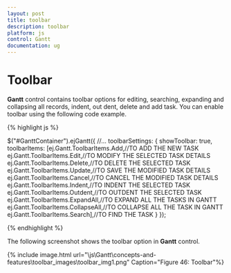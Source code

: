 ```yaml
---
layout: post
title: toolbar
description: toolbar
platform: js
control: Gantt
documentation: ug
---
```


# Toolbar

**Gantt** control contains toolbar options for editing, searching, expanding and collapsing all records, indent, out dent, delete and add task. You can enable toolbar using the following code example.



{% highlight js %}


$("#GanttContainer").ejGantt({
    //...
    toolbarSettings: { 
        showToolbar: true,
        toolbarItems: [ej.Gantt.ToolbarItems.Add,//TO ADD THE NEW TASK 
        ej.Gantt.ToolbarItems.Edit,//TO MODIFY THE SELECTED TASK DETAILS
        ej.Gantt.ToolbarItems.Delete,//TO DELETE THE SELECTED TASK
        ej.Gantt.ToolbarItems.Update,//TO SAVE THE MODIFIED TASK DETAILS
        ej.Gantt.ToolbarItems.Cancel,//TO CANCEL THE MODIFIED TASK DETAILS
        ej.Gantt.ToolbarItems.Indent,//TO INDENT THE SELECTED TASK 
        ej.Gantt.ToolbarItems.Outdent,//TO OUTDENT THE SELECTED TASK
        ej.Gantt.ToolbarItems.ExpandAll,//TO EXPAND ALL THE TASKS IN GANTT
        ej.Gantt.ToolbarItems.CollapseAll,//TO COLLAPSE ALL THE TASK IN GANTT
        ej.Gantt.ToolbarItems.Search],//TO FIND THE TASK 
    }
});


{% endhighlight %}







The following screenshot shows the toolbar option in **Gantt** control.



{% include image.html url="\js\Gantt\concepts-and-features\toolbar_images\toolbar_img1.png" Caption="Figure 46: Toolbar"%}

